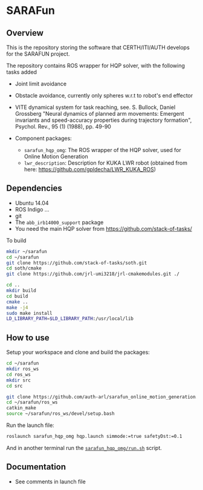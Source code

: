 # SARAFun

## Overview

This is the repository storing the software that CERTH/ITI/AUTH develops for
the SARAFUN project.

The repository contains ROS wrapper for HQP solver, with the following tasks added
* Joint limit avoidance
* Obstacle avoidance, currently only spheres w.r.t to robot's end effector
* VITE dynamical system for task reaching, see. S. Bullock, Daniel Grossberg "Neural dynamics of planned arm movements: Emergent invariants and
            speed-accuracy properties during trajectory formation", Psychol. Rev., 95 (1) (1988), pp. 49-90 

* Component packages:
  - `sarafun_hqp_omg`: The ROS wrapper of the HQP solver, used for Online Motion Generation
  - `lwr_description`: Description for KUKA LWR robot (obtained from here: https://github.com/gpldecha/LWR_KUKA_ROS)

## Dependencies

* Ubuntu 14.04
* ROS Indigo  ...
* git
* The `abb_irb14000_support` package
* You need the main HQP solver from https://github.com/stack-of-tasks/

To build 
  
```bash
mkdir ~/sarafun
cd ~/sarafun
git clone https://github.com/stack-of-tasks/soth.git
cd soth/cmake
git clone https://github.com/jrl-umi3218/jrl-cmakemodules.git ./

cd ..
mkdir build
cd build
cmake ..
make -j4
sudo make install
LD_LIBRARY_PATH=$LD_LIBRARY_PATH:/usr/local/lib

```

## How to use

Setup your workspace and clone and build the packages:

```bash
cd ~/sarafun
mkdir ros_ws
cd ros_ws 
mkdir src
cd src

git clone https://github.com/auth-arl/sarafun_online_motion_generation.git ./sarafun_hqp_omp
cd ~/sarafun/ros_ws
catkin_make
source ~/sarafun/ros_ws/devel/setup.bash
```

Run the launch file:

```bash
roslaunch sarafun_hqp_omg hqp.launch simmode:=true safetyDst:=0.1
```

And in another terminal run the [`sarafun_hqp_omg/run.sh`](sarafun_hqp_omg/run.sh) script.

## Documentation
* See comments in launch file



